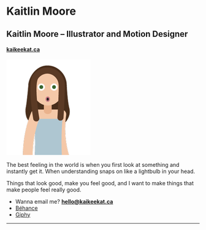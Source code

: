 # Kaitlin Moore

## Kaitlin Moore – Illustrator and Motion Designer


#### [kaikeekat.ca](http://kaikeekat.ca)

![It's me, Kait!](images/readmeme.png)

The best feeling in the world is when you first look at something and instantly get it. When understanding snaps on like a lightbulb in your head.

Things that look good, make you feel good, and I want to make things that make people feel really good.


- Wanna email me? **[hello@kaikeekat.ca](mailto:hello@kaikeekat.ca)**
- [Béhance](https://www.behance.net/kaikeekat)
- [Giphy](https://giphy.com/channel/kaikeekat)

---
